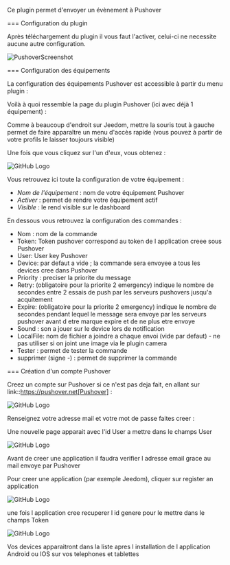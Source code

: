 
Ce plugin permet d'envoyer un évènement à Pushover

=== Configuration du plugin

Après téléchargement du plugin il vous faut l'activer, celui-ci ne necessite aucune autre configuration.

![PushoverScreenshot](/jeedom-plugin-pushover/images/pushover_screenshot.png)

=== Configuration des équipements

La configuration des équipements Pushover est accessible à partir du menu plugin : 


Voilà à quoi ressemble la page du plugin Pushover (ici avec déjà 1 équipement) : 

Comme à beaucoup d'endroit sur Jeedom, mettre la souris tout à gauche permet de faire apparaître un menu d'accès rapide (vous pouvez à partir de votre profils le laisser toujours visible)

Une fois que vous cliquez sur l'un d'eux, vous obtenez : 

![GitHub Logo](/jeedom-plugin-pushover/images/pushover_screenshot2.png)


Vous retrouvez ici toute la configuration de votre équipement : 

* *Nom de l'équipement* : nom de votre équipement Pushover
* *Activer* : permet de rendre votre équipement actif
* *Visible* : le rend visible sur le dashboard

En dessous vous retrouvez la configuration des commandes : 

* Nom : nom de la commande
* Token:  Token pushover correspond au token de l application creee sous Pushover 
* User: User key Pushover  
* Device: par defaut a vide ; la commande sera envoyee a tous les devices cree dans Pushover 
* Priority : preciser la priorite du message 
* Retry: (obligatoire pour la priorite 2 emergency) indique le nombre de secondes entre 2 essais de push par les serveurs pushovers jusqu'a acquitement 
* Expire: (obligatoire pour la priorite 2 emergency) indique le nombre de secondes pendant lequel le message sera envoye par les serveurs pushover avant d etre marque expire et de ne plus etre envoye  
* Sound : son a jouer sur le device lors de notification 
* LocalFile: nom de fichier a joindre a chaque envoi (vide par defaut) - ne pas utiliser si on joint une image via le  plugin camera  
* Tester : permet de tester la commande
* supprimer (signe -) : permet de supprimer la commande

=== Création d'un compte  Pushover 

Creez un compte sur Pushover si ce n'est pas deja fait, en allant sur link::https://pushover.net[Pushover] : 

![GitHub Logo](/jeedom-plugin-pushover/images/pushover_screenshot3.png)

Renseignez votre adresse mail et votre mot de passe   faites creer :

Une nouvelle page apparait avec l'id User a mettre dans le champs User 


![GitHub Logo](/jeedom-plugin-pushover/images/pushover_screenshot4.png)

Avant de creer une application il faudra verifier l adresse email grace au mail envoye par Pushover 

Pour creer une application (par exemple Jeedom), cliquer sur register an application

![GitHub Logo](/jeedom-plugin-pushover/images/pushover_screenshot5.png)

une fois l application cree recuperer l id genere  pour le mettre dans le champs Token 

![GitHub Logo](/jeedom-plugin-pushover/images/pushover_screenshot6.png)

Vos devices apparaitront dans la liste apres l installation de l application Android ou IOS sur vos telephones et tablettes 

